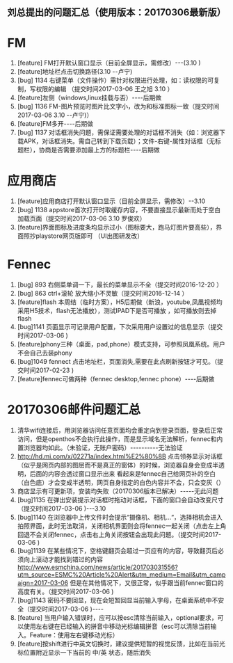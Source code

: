 ## 刘总提出的问题汇总（使用版本：20170306最新版）
# FM 
1. [feature] FM打开默认窗口显示（目前全屏显示，需修改）---(3.10 )
2. [feature]地址栏点击切换路径(3.10 --卢宁)
3. [bug] 1134 右键菜单（文件操作）需针对权限进行处理，如：读权限的可复制，写权限的编辑 （提交时间2017-03-06  王之旭 3.10 ）
4. [feature]左侧（windows,linux挂载与否）----后期做
5. [bug] 1136 FM-图片预览时图片比文字小，改为和标准图标一致（提交时间2017-03-06  3.10 --卢宁)）
6. [feature]FM多开----后期做
7. [bug] 1137 对话框消失问题，需保证需要处理的对话框不消失（如：浏览器下载APK，对话框消失。需自己转到下载页载）；文件-右键-属性对话框（无标题栏），协商是否需要添加最上方的标题栏----后期做

# 应用商店
1. [feature]应用商店打开默认窗口显示（目前全屏显示，需修改）--3.10
2. [bug] 1138 appstore首次打开时取缓存内容，不要直接显示最新而处于空白加载页面（提交时间2017-03-06 3.10 罗俊欢）
3. [feature]界面图标及进度条均显示过小（图标要大，跑马灯图片要高些），界面照抄playstore网页版即可 （UI出图研发改）

# Fennec 
1. [bug] 893 右侧菜单调一下，最长的菜单显示不全（提交时间2016-12-20   ）
2. [bug] 863 ctrl+滚轮 放大缩小不灵敏（提交时间2016-12-14  ）
3. [feature]flash 本周结（临时方案），H5后期做（新浪，youtube,凤凰视频均采用H5技术，flash无法播放），测试IPAD下是否可播放 ，如可播放则去掉flash
4. [bug]1141 页面显示可记录用户配置，下次采用用户设置过的信息显示（提交时间2017-03-06 )
5. [feature]phony三种（桌面，pad,phone）模式支持，可参照凤凰系统。用户不会自己去装phony
6. [bug]1049 fennect 点击地址栏，页面消失,需要在此点刷新按钮才可见。（提交时间2017-02-23 )
7. [feature]fennec可做两种（fennec desktop,fennec phone）----后期做

# 20170306邮件问题汇总
1. 清华wifi连接后，用浏览器访问任意页面均会重定向到登录页面，登录后正常访问，但是openthos不会执行此操作，而是显示域名无法解析，fennec和内置浏览器均如此。（未验证，无账户密码）----------无法验证
2. http://hd.mi.com/x/02271a/index.html%E2%80%8B
    点击领券显示对话框（似乎是网页内部的图层而不是真正的窗体）的时候，浏览器自身会变成半透明，后面的内容会透过窗口显示出来
    看起来是fennec自己给网页补的空白（白色底）才会变成半透明，网页自身指定的白色内容并不会，只会变灰（）
3. 商店显示有可更新项，安装均失败（20170306版本已解决）-----无此问题
4. [bug]1135 在弹出安装提示对话框时拖动对话框，下面的窗口会自动改变尺寸（提交时间2017-03-06 )---3.10
5. [bug]1140 在浏览器中上传文件时会提示“摄像机、相机...“，选择相机会进入拍照界面，此时无法取消，关闭相机界面则会将fennec一起关闭（点击左上角回退不会关闭fennec，点击右上角关闭按钮会出现此问题。（提交时间2017-03-06 )
6. [bug]1139 在某些情况下，空格键翻页会超过一页应有的内容，导致翻页后必须向上滚动才能找到错过的内容
    http://www.esmchina.com/news/article/201703031556?utm_source=ESMC%20Article%20Alert&utm_medium=Email&utm_campaign=2017-03-06
    但是在其他情况下，又很正常，似乎跟当前fennec窗口的高度有关。（提交时间2017-03-06 )
7. [bug]1143 密码不要回显，现在会短暂回显当前输入字母，在桌面系统中不安全（提交时间2017-03-06 )----
8. [feature] 当用户输入错误时，应可以按esc清除当前输入，optional要求，可以使用左右键在已经输入的拼音中移动光标编辑拼音（esc可以清除当前输入。Feature：使用左右键移动光标）
9. [feature]按shift进行中英文切换时，建议提供短暂的视觉反馈，比如在当前光标位置附近显示一下当前的 中/英 状态，随后消失

